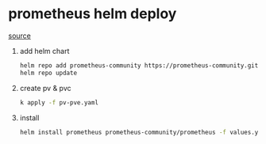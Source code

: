 prometheus helm deploy
===

[source](https://github.com/prometheus-community/helm-charts/tree/main/charts/prometheus)

1. add helm chart
    ```bash
    helm repo add prometheus-community https://prometheus-community.github.io/helm-charts
    helm repo update
    ```
2. create pv & pvc
    ```bash
    k apply -f pv-pve.yaml
    ```
3. install
    ```bash
    helm install prometheus prometheus-community/prometheus -f values.yaml
    ```
